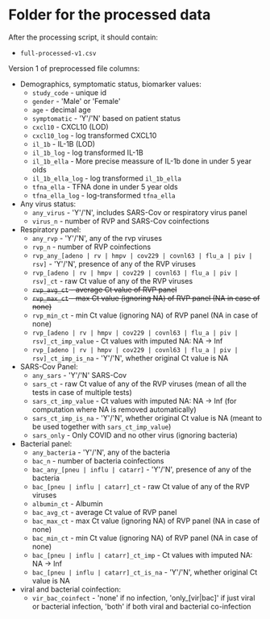 # Folder for the processed data

After the processing script, it should contain:
* `full-processed-v1.csv`

Version 1 of preprocessed file columns:
* Demographics, symptomatic status, biomarker values:
    * `study_code` - unique id
    * `gender` - 'Male' or 'Female'
    * `age` - decimal age
    * `symptomatic` - 'Y'/'N' based on patient status
    * `cxcl10` - CXCL10 (LOD)
    * `cxcl10_log` - log transformed CXCL10
    * `il_1b` - IL-1B (LOD)
    * `il_1b_log` - log transformed IL-1B
    * `il_1b_ella` - More precise meassure of IL-1b done in under 5 year olds
    * `il_1b_ella_log` - log transformed `il_1b_ella`
    * `tfna_ella` - TFNA done in under 5 year olds
    * `tfna_ella_log` - log-transformed `tfna_ella`
* Any virus status:
    *  `any_virus` - 'Y'/'N', includes SARS-Cov or respiratory virus panel
    *  `virus_n` - number of RVP and SARS-Cov coinfections
* Respiratory panel:
    * `any_rvp` - 'Y'/'N', any of the rvp viruses
    * `rvp_n` - number of RVP coinfections
    * `rvp_any_[adeno | rv | hmpv | cov229 | covnl63 | flu_a | piv | rsv]` - 'Y'/'N', presence of any of the RVP viruses
    * `rvp_[adeno | rv | hmpv | cov229 | covnl63 | flu_a | piv | rsv]_ct` - raw Ct value of any of the RVP viruses
    * ~~`rvp_avg_ct` - average Ct value of RVP panel~~
    * ~~`rvp_max_ct` - max Ct value (ignoring NA) of RVP panel (NA in case of none)~~
    * `rvp_min_ct` - min Ct value (ignoring NA) of RVP panel (NA in case of none)
    * `rvp_[adeno | rv | hmpv | cov229 | covnl63 | flu_a | piv | rsv]_ct_imp_value` - Ct values with imputed NA: NA -> Inf
    * `rvp_[adeno | rv | hmpv | cov229 | covnl63 | flu_a | piv | rsv]_ct_imp_is_na` - 'Y'/'N', whether original Ct value is NA
* SARS-Cov Panel:
    * `any_sars` - 'Y'/'N' SARS-Cov
    * `sars_ct` - raw Ct value of any of the RVP viruses (mean of all the tests in case of multiple tests)
    * `sars_ct_imp_value` - Ct values with imputed NA: NA -> Inf (for computation where NA is removed automatically)
    * `sars_ct_imp_is_na` - 'Y'/'N', whether original Ct value is NA (meant to be used together with `sars_ct_imp_value`)
    * `sars_only` - Only COVID and no other virus (ignoring bacteria)
* Bacterial panel:
    * `any_bacteria` - 'Y'/'N', any of the bacteria
    * `bac_n` - number of bacteria coinfections
    * `bac_any_[pneu | influ | catarr]` - 'Y'/'N', presence of any of the bacteria
    * `bac_[pneu | influ | catarr]_ct` - raw Ct value of any of the RVP viruses
    * `albumin_ct` - Albumin
    * `bac_avg_ct` - average Ct value of RVP panel
    * `bac_max_ct` - max Ct value (ignoring NA) of RVP panel (NA in case of none)
    * `bac_min_ct` - min Ct value (ignoring NA) of RVP panel (NA in case of none)
    * `bac_[pneu | influ | catarr]_ct_imp` - Ct values with imputed NA: NA -> Inf
    * `bac_[pneu | influ | catarr]_ct_is_na` - 'Y'/'N', whether original Ct value is NA
* viral and bacterial coinfection:
    * `vir_bac_coinfect` - 'none' if no infection, 'only_[vir|bac]' if just viral or bacterial infection, 'both' if both viral and bacterial co-infection